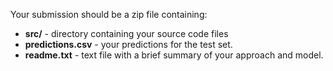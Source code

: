 Your submission should be a zip file containing:
* **src/** - directory containing your source code files
* **predictions.csv** - your predictions for the test set.
* **readme.txt** - text file with a brief summary of your approach and model.
